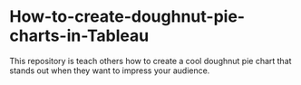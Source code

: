 # How-to-create-doughnut-pie-charts-in-Tableau
This repository is teach others how to create a cool doughnut pie chart that stands out when they want to impress your audience.
